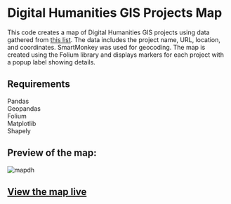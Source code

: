 # Digital Humanities GIS Projects Map

This code creates a map of Digital Humanities GIS projects using data gathered from [this list](https://anterotesis.com/wordpress/mapping-resources/dh-gis-projects/). The data includes the project name, URL, location, and coordinates. SmartMonkey was used for geocoding. The map is created using the Folium library and displays markers for each project with a popup label showing details.

## Requirements
Pandas  
Geopandas  
Folium  
Matplotlib  
Shapely  


## Preview of the map:
![mapdh](https://user-images.githubusercontent.com/103402461/210195339-1f90357d-d508-4d75-8209-4316e8c327e3.PNG)

## [View the map live](https://prismatic-dango-73f0c1.netlify.app/)
